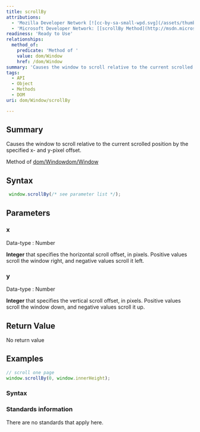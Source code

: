 ```yaml
---
title: scrollBy
attributions:
  - 'Mozilla Developer Network [![cc-by-sa-small-wpd.svg](/assets/thumb/8/8c/cc-by-sa-small-wpd.svg/120px-cc-by-sa-small-wpd.svg.png)](http://creativecommons.org/licenses/by-sa/3.0/us/): [[scrollBy](https://developer.mozilla.org/en-US/docs/Web/API/Window.scrollBy) Article]'
  - 'Microsoft Developer Network: [[scrollBy Method](http://msdn.microsoft.com/en-us/library/ie/ms536728(v=vs.85).aspx) Article]'
readiness: 'Ready to Use'
relationships:
  method_of:
    predicate: 'Method of '
    value: dom/Window
    href: /dom/Window
summary: 'Causes the window to scroll relative to the current scrolled position by the specified x- and y-pixel offset. '
tags:
  - API
  - Object
  - Methods
  - DOM
uri: dom/Window/scrollBy

---
```

## Summary

Causes the window to scroll relative to the current scrolled position by the specified x- and y-pixel offset.

Method of [dom/Window](/dom/Window)[dom/Window](/dom/Window)

## Syntax

``` js
 window.scrollBy(/* see parameter list */);
```

## Parameters

### x

 Data-type
:   Number

**Integer** that specifies the horizontal scroll offset, in pixels. Positive values scroll the window right, and negative values scroll it left.

### y

 Data-type
:   Number

**Integer** that specifies the vertical scroll offset, in pixels. Positive values scroll the window down, and negative values scroll it up.

## Return Value

No return value

## Examples

``` js
// scroll one page
window.scrollBy(0, window.innerHeight);
```

### Syntax

### Standards information

There are no standards that apply here.
